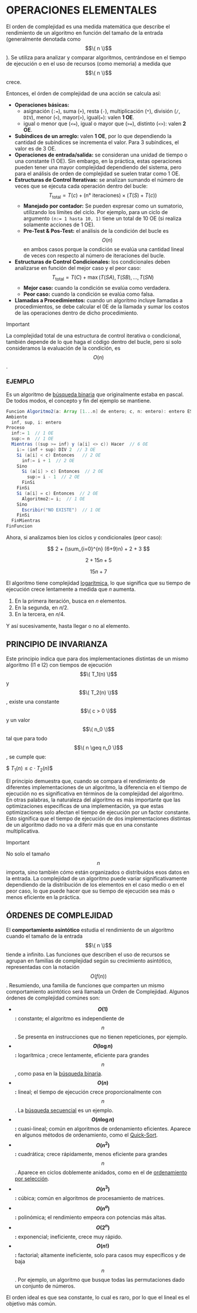 # OPERACIONES ELEMENTALES
El orden de complejidad es una medida matemática que describe el rendimiento de un algoritmo en función del tamaño de la entrada (generalmente denotada como $$\( n \)$$). Se utiliza para analizar y comparar algoritmos, centrándose en el tiempo de ejecución o en el uso de recursos (como memoria) a medida que $$\( n \)$$ crece.

Entonces, el órden de complejidad de una acción se calcula así:
- **Operaciones básicas:**
  + asignación (`:=`), suma (`+`), resta (`-`), multiplicación (`*`), división (`/`, `DIV`), menor (`<`), mayor(`>`), igual(`=`): valen **1 OE**.
  + igual o menor que (`<=`), igual o mayor que (`>=`), distinto (`<>`): valen **2 OE**.
- **Subíndices de un arreglo:** valen **1 OE**, por lo que dependiendo la cantidad de subíndices se incrementa el valor. Para 3 subíndices, el valor es de 3 OE.
- **Operaciones de entrada/salida:** se consideran una unidad de tiempo o una constante (1 OE). Sin embargo, en la práctica, estas operaciones pueden tener una mayor complejidad dependiendo del sistema, pero para el análisis de orden de complejidad se suelen tratar como 1 OE.
- **Estructuras de Control Iterativas:** se analizan sumando el número de veces que se ejecuta cada operación dentro del bucle: $$T_{\text{total}} = T(c) + (\text{n° iteraciones}) \times (T(S) + T(c))$$
  - **Manejado por contador:** Se pueden expresar como un sumatorio, utilizando los límites del ciclo. Por ejemplo, para un ciclo de argumento ```(n:= 1 hasta 10, 1)``` tiene un total de 10 OE (si realiza solamente acciones de 1 OE).
  - **Pre-Test & Pos-Test:** el análisis de la condición del bucle es $$O(n)$$ en ambos casos porque la condición se evalúa una cantidad lineal de veces con respecto al número de iteraciones del bucle.
- **Estructuras de Control Condicionales:** los condicionales deben analizarse en función del mejor caso y el peor caso: $$T_{\text{total}} = T(C) + \max(T(SA), T(SB),...,T(SN)$$
  - **Mejor caso:** cuando la condición se evalúa como verdadera.
  - **Peor caso:** cuando la condición se evalúa como falsa.
- **Llamadas a Procedimientos:** cuando un algoritmo incluye llamadas a procedimientos, se debe calcular el 0E de la llamada y sumar los costos de las operaciones dentro de dicho procedimiento.
 
> [!IMPORTANT]
> La complejidad total de una estructura de control iterativa o condicional, también depende de lo que haga el código dentro del bucle, pero si solo consideramos la evaluación de la condición, es $$O(n)$$.

### EJEMPLO
Es un algoritmo de [búsqueda binaria](../Estructuras%20de%20Datos/Arreglos/2.%20Metodos%20de%20Busqueda.md#búsqueda-binariadicotómica) que originalmente estaba en pascal. De todos modos, el concepto y fin del ejemplo se mantiene.
```groovy
Funcion Algoritmo2(a: Array [1...n] de entero; c, n: entero): entero ES
Ambiente
  inf, sup, i: entero
Proceso
  inf:= 1  // 1 OE
  sup:= n  // 1 OE
  Mientras ((sup >= inf) y (a[i] <> c)) Hacer  // 6 OE
    i:= (inf + sup) DIV 2  // 3 OE
    Si (a[i] < c) Entonces   // 2 OE
      inf:= i + 1  // 2 OE
    Sino
      Si (a[i] > c) Entonces  // 2 OE
        sup:= i - 1  // 2 OE
      FinSi
    FinSi
    Si (a[i] = c) Entonces  // 2 OE
      Algoritmo2:= i;  // 1 OE
    Sino
      Escribir("NO EXISTE")  // 1 OE
    FinSi
  FinMientras
FinFuncion
```
Ahora, si analizamos bien los ciclos y condicionales (peor caso):

$$
2 + (\sum_{i=0}^{n} (6+9)n) + 2 + 3
$$

$$
2 + 15n + 5
$$

$$
15n + 7
$$

El algoritmo tiene complejidad [logarítmica](#log), lo que significa que su tiempo de ejecución crece lentamente a medida que 𝑛 aumenta. 
1. En la primera iteración, busca en 𝑛 elementos.
2. En la segunda, en 𝑛/2.
3. En la tercera, en 𝑛/4.

Y así sucesivamente, hasta llegar o no al elemento.

## PRINCIPIO DE INVARIANZA
Este principio indica que para dos implementaciones distintas de un mismo algoritmo (I1 e I2) con tiempos de ejecución $$\( T_1(n) \)$$ y $$\( T_2(n) \)$$, existe una constante $$\( c > 0 \)$$ y un valor $$\( n_0 \)$$ tal que para todo $$\( n \geq n_0 \)$$, se cumple que:

$$\
T_1(n) \leq c \cdot T_2(n)
\$$

El principio demuestra que, cuando se compara el rendimiento de diferentes implementaciones de un algoritmo, la diferencia en el tiempo de ejecución no es significativa en términos de la complejidad del algoritmo. En otras palabras, la naturaleza del algoritmo es más importante que las optimizaciones específicas de una implementación, ya que estas optimizaciones solo afectan el tiempo de ejecución por un factor constante. Esto significa que el tiempo de ejecución de dos implementaciones distintas de un algoritmo dado no va a diferir más que en una constante multiplicativa.

> [!IMPORTANT]
> No solo el tamaño $$n$$ importa, sino también cómo están organizados o distribuidos esos datos en la entrada. La complejidad de un algoritmo puede variar significativamente dependiendo de la distribución de los elementos en el caso medio o en el peor caso, lo que puede hacer que su tiempo de ejecución sea más o menos eficiente en la práctica.

## ÓRDENES DE COMPLEJIDAD
El **comportamiento asintótico** estudia el rendimiento de un algoritmo cuando el tamaño de la entrada $$\( n \)$$ tiende a infinito. Las funciones que describen el uso de recursos se agrupan en familias de complejidad según su crecimiento asintótico, representadas con la notación $$O(f(n))$$. Resumiendo, una familia de funciones que comparten un mismo comportamiento asintótico será llamada un Orden de Complejidad.
Algunos órdenes de complejidad comúnes son:
- **$$O(1)$$:** constante; el algoritmo es independiente de $$n$$. Se presenta en instrucciones que no tienen repeticiones, por ejemplo.
- **$$O(\log n)$$:** <span id=log> logarítmica </span>; crece lentamente, eficiente para grandes $$n$$, como pasa en la [búsqueda binaria](../Estructuras%20de%20Datos/Arreglos/2.%20Metodos%20de%20Busqueda.md#búsqueda-binariadicotómica). 
- **$$O(n)$$:** lineal; el tiempo de ejecución crece proporcionalmente con $$n$$. La [búsqueda secuencial](../Estructuras%20de%20Datos/Arreglos/2.%20Metodos%20de%20Busqueda.md#b%C3%BAsqueda-lineal-purasimple) es un ejemplo.
- **$$O(n\log n)$$:** cuasi-lineal; común en algoritmos de ordenamiento eficientes. Aparece en algunos métodos de ordenamiento, como el [Quick-Sort](../Estructuras%20de%20Datos/Arreglos/1.%20Metodos%20de%20Ordenamiento.md#quicksortintercambio-avanzado).
- **$$O(n^2)$$:** cuadrática; crece rápidamente, menos eficiente para grandes $$n$$. Aparece en ciclos doblemente anidados, como en el de [ordenamiento por selección](../Estructuras%20de%20Datos/Arreglos/1.%20Metodos%20de%20Ordenamiento.md#selecci%C3%B3n-directa).
- **$$O(n^3)$$:** cúbica; común en algoritmos de procesamiento de matrices.
- **$$O(n^a)$$:** polinómica; el rendimiento empeora con potencias más altas.
- **$$O(2^n)$$:** exponencial; ineficiente, crece muy rápido.
- **$$O(n!)$$:** factorial; altamente ineficiente, solo para casos muy específicos y de baja $$n$$. Por ejemplo, un algoritmo que busque todas las permutaciones dado un conjunto de números.

El orden ideal es que sea constante, lo cual es raro, por lo que el lineal es el objetivo más común.
